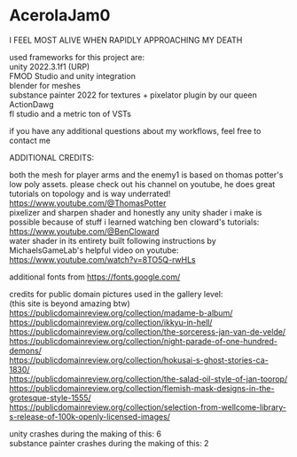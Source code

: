 # AcerolaJam0
I FEEL MOST ALIVE WHEN RAPIDLY APPROACHING MY DEATH


used frameworks for this project are:  
unity 2022.3.1f1 (URP)  
FMOD Studio and unity integration  
blender for meshes  
substance painter 2022 for textures + pixelator plugin by our queen ActionDawg  
fl studio and a metric ton of VSTs   

if you have any additional questions about my workflows, feel free to contact me  


ADDITIONAL CREDITS:  

both the mesh for player arms and the enemy1 is based on thomas potter's low poly assets. please check out his channel on youtube, he does great tutorials on topology and is way underrated! https://www.youtube.com/@ThomasPotter   
pixelizer and sharpen shader and honestly any unity shader i make is possible because of stuff i learned watching ben cloward's tutorials: https://www.youtube.com/@BenCloward  
water shader in its entirety built following instructions by MichaelsGameLab's helpful video on youtube: https://www.youtube.com/watch?v=8TO5Q-rwHLs  

additional fonts from https://fonts.google.com/  

credits for public domain pictures used in the gallery level:  
(this site is beyond amazing btw)    
https://publicdomainreview.org/collection/madame-b-album/  
https://publicdomainreview.org/collection/ikkyu-in-hell/  
https://publicdomainreview.org/collection/the-sorceress-jan-van-de-velde/  https://publicdomainreview.org/collection/night-parade-of-one-hundred-demons/  
https://publicdomainreview.org/collection/hokusai-s-ghost-stories-ca-1830/  
https://publicdomainreview.org/collection/the-salad-oil-style-of-jan-toorop/  
https://publicdomainreview.org/collection/flemish-mask-designs-in-the-grotesque-style-1555/  
https://publicdomainreview.org/collection/selection-from-wellcome-library-s-release-of-100k-openly-licensed-images/  



unity crashes during the making of this: 6  
substance painter crashes during the making of this: 2

